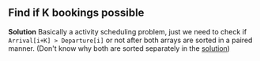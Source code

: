## Find if K bookings possible
**Solution**
Basically a activity scheduling problem, just we need to check if `Arrival[i+K] > Departure[i]` or not after both arrays are sorted in a paired manner.
(Don't know why both are sorted separately in the [solution](https://rb.gy/093qxa))
